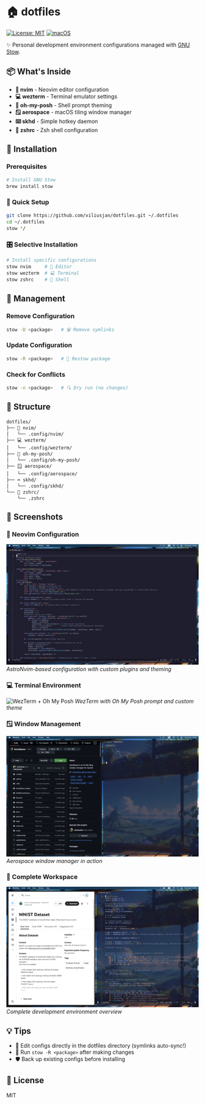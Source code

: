 # 🏠 dotfiles

[![License: MIT](https://img.shields.io/badge/License-MIT-blue.svg)](LICENSE)
[![macOS](https://img.shields.io/badge/macOS-Compatible-success.svg)](https://www.apple.com/macos/)

✨ Personal development environment configurations managed with [GNU Stow](https://www.gnu.org/software/stow/).

## 📦 What's Inside

- **🎨 nvim** - Neovim editor configuration
- **💻 wezterm** - Terminal emulator settings
- **🌈 oh-my-posh** - Shell prompt theming
- **🪟 aerospace** - macOS tiling window manager
- **⌨️ skhd** - Simple hotkey daemon
- **🐚 zshrc** - Zsh shell configuration

## 🚀 Installation

### Prerequisites

```bash
# Install GNU Stow
brew install stow
```

### 🎯 Quick Setup

```bash
git clone https://github.com/viliusjan/dotfiles.git ~/.dotfiles
cd ~/.dotfiles
stow */
```

### 🎛️ Selective Installation

```bash
# Install specific configurations
stow nvim     # 🎨 Editor
stow wezterm  # 💻 Terminal
stow zshrc    # 🐚 Shell
```

## 🔧 Management

### Remove Configuration

```bash
stow -D <package>   # 🗑️ Remove symlinks
```

### Update Configuration

```bash
stow -R <package>   # 🔄 Restow package
```

### Check for Conflicts

```bash
stow -n <package>   # 🔍 Dry run (no changes)
```

## 📂 Structure

```
dotfiles/
├── 🎨 nvim/
│   └── .config/nvim/
├── 💻 wezterm/
│   └── .config/wezterm/
├── 🌈 oh-my-posh/
│   └── .config/oh-my-posh/
├── 🪟 aerospace/
│   └── .config/aerospace/
├── ⌨️ skhd/
│   └── .config/skhd/
└── 🐚 zshrc/
    └── .zshrc
```

## 📸 Screenshots

### 🎨 Neovim Configuration

![Neovim Setup](screenshots/neovim.png)
_AstroNvim-based configuration with custom plugins and theming_

### 💻 Terminal Environment

![WezTerm + Oh My Posh](screenshots/terminal.png)
_WezTerm with Oh My Posh prompt and custom theme_

### 🪟 Window Management

![Aerospace Tiling](screenshots/aerospace.png)
_Aerospace window manager in action_

### 🎯 Complete Workspace

![Full Desktop](screenshots/workspace.png)
_Complete development environment overview_

## 💡 Tips

- 📝 Edit configs directly in the dotfiles directory (symlinks auto-sync!)
- 🔄 Run `stow -R <package>` after making changes
- 🛡️ Back up existing configs before installing

## 📄 License

MIT
